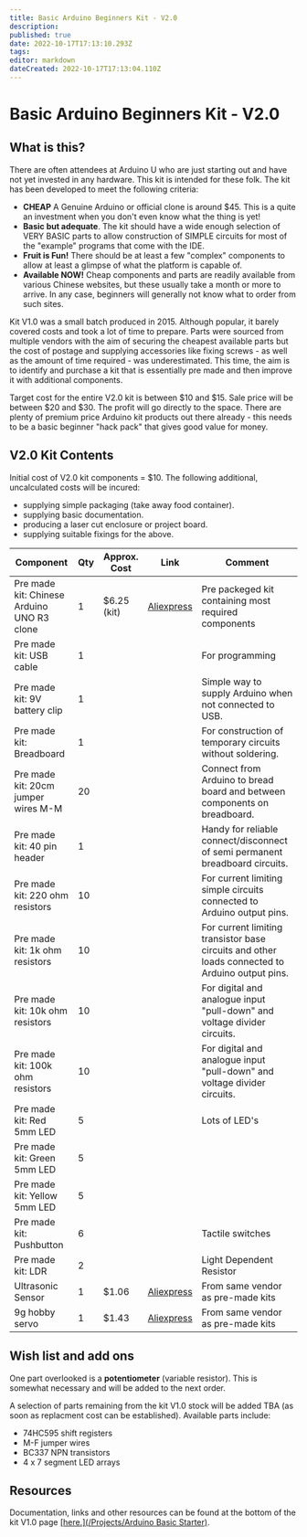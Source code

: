 ```yaml
---
title: Basic Arduino Beginners Kit - V2.0
description: 
published: true
date: 2022-10-17T17:13:10.293Z
tags: 
editor: markdown
dateCreated: 2022-10-17T17:13:04.110Z
---
```


# Basic Arduino Beginners Kit - V2.0

## What is this?

There are often attendees at Arduino U who are just starting out and have not yet invested in any hardware. This kit is intended for these folk. The kit has been developed to meet the following criteria:

-   **CHEAP** A Genuine Arduino or official clone is around \$45. This is a quite an investment when you don't even know what the thing is yet!
-   **Basic but adequate**. The kit should have a wide enough selection of VERY BASIC parts to allow construction of SIMPLE circuits for most of the "example" programs that come with the IDE.
-   **Fruit is Fun!** There should be at least a few "complex" components to allow at least a glimpse of what the platform is capable of.
-   **Available NOW!** Cheap components and parts are readily available from various Chinese websites, but these usually take a month or more to arrive. In any case, beginners will generally not know what to order from such sites.

Kit V1.0 was a small batch produced in 2015. Although popular, it barely covered costs and took a lot of time to prepare. Parts were sourced from multiple vendors with the aim of securing the cheapest available parts but the cost of postage and supplying accessories like fixing screws - as well as the amount of time required - was underestimated. This time, the aim is to identify and purchase a kit that is essentially pre made and then improve it with additional components.

Target cost for the entire V2.0 kit is between \$10 and \$15. Sale price will be between \$20 and \$30. The profit will go directly to the space. There are plenty of premium price Arduino kit products out there already - this needs to be a basic beginner "hack pack" that gives good value for money.

## V2.0 Kit Contents

Initial cost of V2.0 kit components = \$10. The following additional, uncalculated costs will be incured:

-   supplying simple packaging (take away food container).
-   supplying basic documentation.
-   producing a laser cut enclosure or project board.
-   supplying suitable fixings for the above.

| Component                                  | Qty | Approx. Cost | Link                                                                                                                                                                                      | Comment                                                                                         |
|--------------------------------------------|-----|--------------|-------------------------------------------------------------------------------------------------------------------------------------------------------------------------------------------|-------------------------------------------------------------------------------------------------|
| Pre made kit: Chinese Arduino UNO R3 clone | 1   | \$6.25 (kit) | [Aliexpress](https://www.aliexpress.com/item/HX-Studio-UNO-R3-Starter-Kit-MINI-Breadboard-LED-Jumper-Wire-button-for-Arduino-Free-Shipping/32816673416.html?spm=a2g0s.8937460.0.0.N8dh6D) | Pre packeged kit containing most required components                                            |
| Pre made kit: USB cable                    | 1   |              |                                                                                                                                                                                           | For programming                                                                                 |
| Pre made kit: 9V battery clip              | 1   |              |                                                                                                                                                                                           | Simple way to supply Arduino when not connected to USB.                                         |
| Pre made kit: Breadboard                   | 1   |              |                                                                                                                                                                                           | For construction of temporary circuits without soldering.                                       |
| Pre made kit: 20cm jumper wires M-M        | 20  |              |                                                                                                                                                                                           | Connect from Arduino to bread board and between components on breadboard.                       |
| Pre made kit: 40 pin header                | 1   |              |                                                                                                                                                                                           | Handy for reliable connect/disconnect of semi permanent breadboard circuits.                    |
| Pre made kit: 220 ohm resistors            | 10  |              |                                                                                                                                                                                           | For current limiting simple circuits connected to Arduino output pins.                          |
| Pre made kit: 1k ohm resistors             | 10  |              |                                                                                                                                                                                           | For current limiting transistor base circuits and other loads connected to Arduino output pins. |
| Pre made kit: 10k ohm resistors            | 10  |              |                                                                                                                                                                                           | For digital and analogue input "pull-down" and voltage divider circuits.                        |
| Pre made kit: 100k ohm resistors           | 10  |              |                                                                                                                                                                                           | For digital and analogue input "pull-down" and voltage divider circuits.                        |
| Pre made kit: Red 5mm LED                  | 5   |              |                                                                                                                                                                                           | Lots of LED's                                                                                   |
| Pre made kit: Green 5mm LED                | 5   |              |                                                                                                                                                                                           |                                                                                                 |
| Pre made kit: Yellow 5mm LED               | 5   |              |                                                                                                                                                                                           |                                                                                                 |
| Pre made kit: Pushbutton                   | 6   |              |                                                                                                                                                                                           | Tactile switches                                                                                |
| Pre made kit: LDR                          | 2   |              |                                                                                                                                                                                           | Light Dependent Resistor                                                                        |
| Ultrasonic Sensor                          | 1   | \$1.06       | [Aliexpress](https://www.aliexpress.com/item/10pcs-HC-SR04-Ultrasonic-Module-Distance-Measuring-Transducer-Sensor-For-Arduino/32528824707.html?spm=a2g0s.8937460.0.0.N8dh6D)              | From same vendor as pre-made kits                                                               |
| 9g hobby servo                             | 1   | \$1.43       | [Aliexpress](https://www.aliexpress.com/item/TowerPro-SG90-9G-Micro-Servo-Motor-RC-Robot-Helicopter-Airplane-Controls-TE147/32618052837.html?spm=a2g0s.8937460.0.0.N8dh6D)                | From same vendor as pre-made kits                                                               |

## Wish list and add ons

One part overlooked is a **potentiometer** (variable resistor). This is somewhat necessary and will be added to the next order.

A selection of parts remaining from the kit V1.0 stock will be added TBA (as soon as replacment cost can be established). Available parts include:

-   74HC595 shift registers
-   M-F jumper wires
-   BC337 NPN transistors
-   4 x 7 segment LED arrays

## Resources

Documentation, links and other resources can be found at the bottom of the kit V1.0 page <u>[here.](/Projects/Arduino Basic Starter)</u>.
